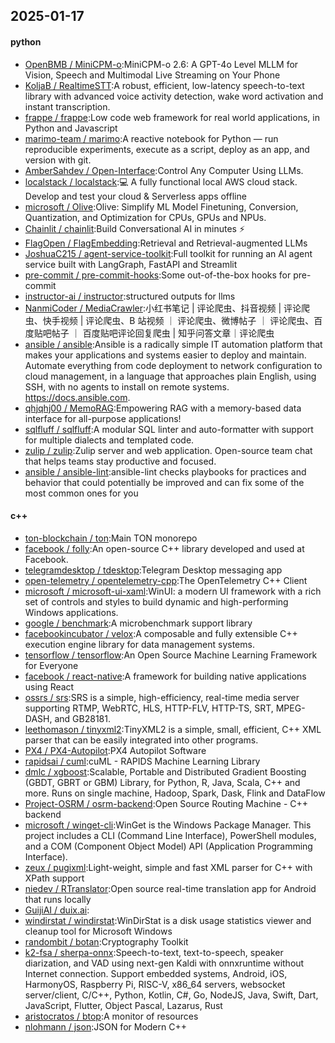 ## 2025-01-17

#### python
* [OpenBMB / MiniCPM-o](https://github.com/OpenBMB/MiniCPM-o):MiniCPM-o 2.6: A GPT-4o Level MLLM for Vision, Speech and Multimodal Live Streaming on Your Phone
* [KoljaB / RealtimeSTT](https://github.com/KoljaB/RealtimeSTT):A robust, efficient, low-latency speech-to-text library with advanced voice activity detection, wake word activation and instant transcription.
* [frappe / frappe](https://github.com/frappe/frappe):Low code web framework for real world applications, in Python and Javascript
* [marimo-team / marimo](https://github.com/marimo-team/marimo):A reactive notebook for Python — run reproducible experiments, execute as a script, deploy as an app, and version with git.
* [AmberSahdev / Open-Interface](https://github.com/AmberSahdev/Open-Interface):Control Any Computer Using LLMs.
* [localstack / localstack](https://github.com/localstack/localstack):💻 A fully functional local AWS cloud stack. Develop and test your cloud & Serverless apps offline
* [microsoft / Olive](https://github.com/microsoft/Olive):Olive: Simplify ML Model Finetuning, Conversion, Quantization, and Optimization for CPUs, GPUs and NPUs.
* [Chainlit / chainlit](https://github.com/Chainlit/chainlit):Build Conversational AI in minutes ⚡️
* [FlagOpen / FlagEmbedding](https://github.com/FlagOpen/FlagEmbedding):Retrieval and Retrieval-augmented LLMs
* [JoshuaC215 / agent-service-toolkit](https://github.com/JoshuaC215/agent-service-toolkit):Full toolkit for running an AI agent service built with LangGraph, FastAPI and Streamlit
* [pre-commit / pre-commit-hooks](https://github.com/pre-commit/pre-commit-hooks):Some out-of-the-box hooks for pre-commit
* [instructor-ai / instructor](https://github.com/instructor-ai/instructor):structured outputs for llms
* [NanmiCoder / MediaCrawler](https://github.com/NanmiCoder/MediaCrawler):小红书笔记 | 评论爬虫、抖音视频 | 评论爬虫、快手视频 | 评论爬虫、B 站视频 ｜ 评论爬虫、微博帖子 ｜ 评论爬虫、百度贴吧帖子 ｜ 百度贴吧评论回复爬虫 | 知乎问答文章｜评论爬虫
* [ansible / ansible](https://github.com/ansible/ansible):Ansible is a radically simple IT automation platform that makes your applications and systems easier to deploy and maintain. Automate everything from code deployment to network configuration to cloud management, in a language that approaches plain English, using SSH, with no agents to install on remote systems. https://docs.ansible.com.
* [qhjqhj00 / MemoRAG](https://github.com/qhjqhj00/MemoRAG):Empowering RAG with a memory-based data interface for all-purpose applications!
* [sqlfluff / sqlfluff](https://github.com/sqlfluff/sqlfluff):A modular SQL linter and auto-formatter with support for multiple dialects and templated code.
* [zulip / zulip](https://github.com/zulip/zulip):Zulip server and web application. Open-source team chat that helps teams stay productive and focused.
* [ansible / ansible-lint](https://github.com/ansible/ansible-lint):ansible-lint checks playbooks for practices and behavior that could potentially be improved and can fix some of the most common ones for you

#### c++
* [ton-blockchain / ton](https://github.com/ton-blockchain/ton):Main TON monorepo
* [facebook / folly](https://github.com/facebook/folly):An open-source C++ library developed and used at Facebook.
* [telegramdesktop / tdesktop](https://github.com/telegramdesktop/tdesktop):Telegram Desktop messaging app
* [open-telemetry / opentelemetry-cpp](https://github.com/open-telemetry/opentelemetry-cpp):The OpenTelemetry C++ Client
* [microsoft / microsoft-ui-xaml](https://github.com/microsoft/microsoft-ui-xaml):WinUI: a modern UI framework with a rich set of controls and styles to build dynamic and high-performing Windows applications.
* [google / benchmark](https://github.com/google/benchmark):A microbenchmark support library
* [facebookincubator / velox](https://github.com/facebookincubator/velox):A composable and fully extensible C++ execution engine library for data management systems.
* [tensorflow / tensorflow](https://github.com/tensorflow/tensorflow):An Open Source Machine Learning Framework for Everyone
* [facebook / react-native](https://github.com/facebook/react-native):A framework for building native applications using React
* [ossrs / srs](https://github.com/ossrs/srs):SRS is a simple, high-efficiency, real-time media server supporting RTMP, WebRTC, HLS, HTTP-FLV, HTTP-TS, SRT, MPEG-DASH, and GB28181.
* [leethomason / tinyxml2](https://github.com/leethomason/tinyxml2):TinyXML2 is a simple, small, efficient, C++ XML parser that can be easily integrated into other programs.
* [PX4 / PX4-Autopilot](https://github.com/PX4/PX4-Autopilot):PX4 Autopilot Software
* [rapidsai / cuml](https://github.com/rapidsai/cuml):cuML - RAPIDS Machine Learning Library
* [dmlc / xgboost](https://github.com/dmlc/xgboost):Scalable, Portable and Distributed Gradient Boosting (GBDT, GBRT or GBM) Library, for Python, R, Java, Scala, C++ and more. Runs on single machine, Hadoop, Spark, Dask, Flink and DataFlow
* [Project-OSRM / osrm-backend](https://github.com/Project-OSRM/osrm-backend):Open Source Routing Machine - C++ backend
* [microsoft / winget-cli](https://github.com/microsoft/winget-cli):WinGet is the Windows Package Manager. This project includes a CLI (Command Line Interface), PowerShell modules, and a COM (Component Object Model) API (Application Programming Interface).
* [zeux / pugixml](https://github.com/zeux/pugixml):Light-weight, simple and fast XML parser for C++ with XPath support
* [niedev / RTranslator](https://github.com/niedev/RTranslator):Open source real-time translation app for Android that runs locally
* [GuijiAI / duix.ai](https://github.com/GuijiAI/duix.ai):
* [windirstat / windirstat](https://github.com/windirstat/windirstat):WinDirStat is a disk usage statistics viewer and cleanup tool for Microsoft Windows
* [randombit / botan](https://github.com/randombit/botan):Cryptography Toolkit
* [k2-fsa / sherpa-onnx](https://github.com/k2-fsa/sherpa-onnx):Speech-to-text, text-to-speech, speaker diarization, and VAD using next-gen Kaldi with onnxruntime without Internet connection. Support embedded systems, Android, iOS, HarmonyOS, Raspberry Pi, RISC-V, x86_64 servers, websocket server/client, C/C++, Python, Kotlin, C#, Go, NodeJS, Java, Swift, Dart, JavaScript, Flutter, Object Pascal, Lazarus, Rust
* [aristocratos / btop](https://github.com/aristocratos/btop):A monitor of resources
* [nlohmann / json](https://github.com/nlohmann/json):JSON for Modern C++
